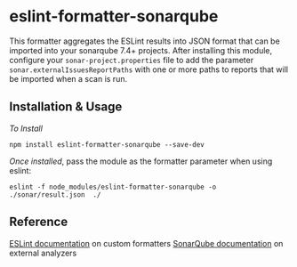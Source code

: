 # eslint-formatter-sonarqube

This formatter aggregates the ESLint results into JSON format that can be imported into your sonarqube 7.4+ projects. After installing this module, configure your `sonar-project.properties` file to add the parameter `sonar.externalIssuesReportPaths` with one or more paths to reports that will be imported when a scan is run.

## Installation & Usage

*To Install*
```
npm install eslint-formatter-sonarqube --save-dev
```

*Once installed*, pass the module as the formatter parameter when using eslint:
```
eslint -f node_modules/eslint-formatter-sonarqube -o ./sonar/result.json  ./  
```

## Reference

[ESLint documentation](https://eslint.org/docs/developer-guide/working-with-custom-formatters)  on custom formatters
[SonarQube documentation](https://docs.sonarqube.org/display/SONAR/Generic+Issue+Data) on external analyzers 
